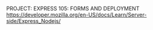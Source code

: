 PROJECT: EXPRESS 105: FORMS AND DEPLOYMENT
https://developer.mozilla.org/en-US/docs/Learn/Server-side/Express_Nodejs/
